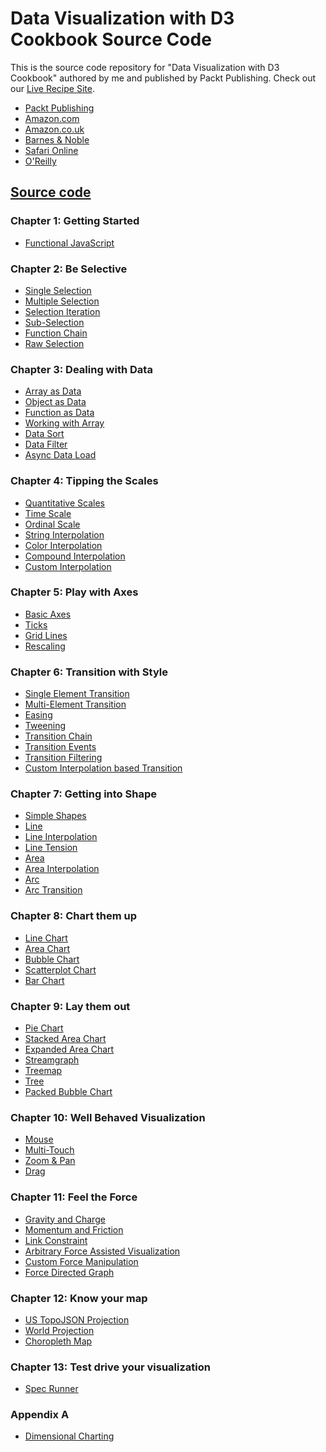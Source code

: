 Data Visualization with D3 Cookbook Source Code
===============================================

This is the source code repository for "Data Visualization with D3 Cookbook" authored by me and published by
Packt Publishing. Check out our [Live Recipe Site](http://nickqizhu.github.io/d3-cookbook/).

<ul>
    <li><a href="http://www.packtpub.com/data-visualization-with-d3-js-cookbook/book">Packt Publishing</a>&nbsp;</li>
    <li><a href="http://www.amazon.com/dp/178216216X/?tag=packtpubli-20">Amazon.com</a></li>
    <li><a href="http://www.amazon.co.uk/dp/178216216X/?tag=packtpubli-21">Amazon.co.uk</a></li>
    <li><a href="http://www.barnesandnoble.com/s/?keyword=Data+Visualization+with+D3.js+Cookbook">Barnes &amp; Noble</a>
    </li>
    <li><a href="http://my.safaribooksonline.com/9781782162162?cid=packt-cat-readnow-9781782162162">Safari Online</a>
    </li>
    <li><a href="http://shop.oreilly.com/product/9781782162162.do">O'Reilly</a>&nbsp;</li>
</ul>

<h2><a href="https://data-journalism.github.io/d3-cookbook/">Source code</a></h2>

<h3>Chapter 1: Getting Started</h3>
<ul>
    <li><a href="https://data-journalism.github.io/d3-cookbook/src/chapter1/functional-js.html">Functional JavaScript</a></li>
</ul>

<h3>Chapter 2: Be Selective</h3>
<ul>
    <li><a href="https://data-journalism.github.io/d3-cookbook/src/chapter2/single-selection.html">Single Selection</a></li>
    <li><a href="https://data-journalism.github.io/d3-cookbook/src/chapter2/multiple-selection.html">Multiple Selection</a></li>
    <li><a href="https://data-journalism.github.io/d3-cookbook/src/chapter2/selection-iteration.html">Selection Iteration</a></li>
    <li><a href="https://data-journalism.github.io/d3-cookbook/src/chapter2/sub-selection.html">Sub-Selection</a></li>
    <li><a href="https://data-journalism.github.io/d3-cookbook/src/chapter2/function-chain.html">Function Chain</a></li>
    <li><a href="https://data-journalism.github.io/d3-cookbook/src/chapter2/raw-selection.html">Raw Selection</a></li>
</ul>

<h3>Chapter 3: Dealing with Data</h3>
<ul>
    <li><a href="https://data-journalism.github.io/d3-cookbook/src/chapter3/array-as-data.html">Array as Data</a></li>
    <li><a href="https://data-journalism.github.io/d3-cookbook/src/chapter3/object-as-data.html">Object as Data</a></li>
    <li><a href="https://data-journalism.github.io/d3-cookbook/src/chapter3/function-as-data.html">Function as Data</a></li>
    <li><a href="https://data-journalism.github.io/d3-cookbook/src/chapter3/working-with-array.html">Working with Array</a></li>
    <li><a href="https://data-journalism.github.io/d3-cookbook/src/chapter3/data-sort.html">Data Sort</a></li>
    <li><a href="https://data-journalism.github.io/d3-cookbook/src/chapter3/data-filter.html">Data Filter</a></li>
    <li><a href="https://data-journalism.github.io/d3-cookbook/src/chapter3/asyn-data-load.html">Async Data Load</a></li>
</ul>

<h3>Chapter 4: Tipping the Scales</h3>
<ul>
    <li><a href="https://data-journalism.github.io/d3-cookbook/src/chapter4/quantitative-scales.html">Quantitative Scales</a></li>
    <li><a href="https://data-journalism.github.io/d3-cookbook/src/chapter4/time-scale.html">Time Scale</a></li>
    <li><a href="https://data-journalism.github.io/d3-cookbook/src/chapter4/ordinal-scale.html">Ordinal Scale</a></li>
    <li><a href="https://data-journalism.github.io/d3-cookbook/src/chapter4/string-interpolation.html">String Interpolation</a></li>
    <li><a href="https://data-journalism.github.io/d3-cookbook/src/chapter4/color-interpolation.html">Color Interpolation</a></li>
    <li><a href="https://data-journalism.github.io/d3-cookbook/src/chapter4/compound-interpolation.html">Compound Interpolation</a></li>
    <li><a href="https://data-journalism.github.io/d3-cookbook/src/chapter4/custom-interpolator.html">Custom Interpolation</a></li>
</ul>

<h3>Chapter 5: Play with Axes</h3>
<ul>
    <li><a href="https://data-journalism.github.io/d3-cookbook/src/chapter5/basic-axes.html">Basic Axes</a></li>
    <li><a href="https://data-journalism.github.io/d3-cookbook/src/chapter5/ticks.html">Ticks</a></li>
    <li><a href="https://data-journalism.github.io/d3-cookbook/src/chapter5/grid-line.html">Grid Lines</a></li>
    <li><a href="https://data-journalism.github.io/d3-cookbook/src/chapter5/rescaling.html">Rescaling</a></li>
</ul>

<h3>Chapter 6: Transition with Style</h3>
<ul>
    <li><a href="https://data-journalism.github.io/d3-cookbook/src/chapter6/single-element-transition.html">Single Element Transition</a></li>
    <li><a href="https://data-journalism.github.io/d3-cookbook/src/chapter6/multi-element-transition.html">Multi-Element Transition</a></li>
    <li><a href="https://data-journalism.github.io/d3-cookbook/src/chapter6/easing.html">Easing</a></li>
    <li><a href="https://data-journalism.github.io/d3-cookbook/src/chapter6/tweening.html">Tweening</a></li>
    <li><a href="https://data-journalism.github.io/d3-cookbook/src/chapter6/chaining.html">Transition Chain</a></li>
    <li><a href="https://data-journalism.github.io/d3-cookbook/src/chapter6/events.html">Transition Events</a></li>
    <li><a href="https://data-journalism.github.io/d3-cookbook/src/chapter6/filtering.html">Transition Filtering</a></li>
    <li><a href="https://data-journalism.github.io/d3-cookbook/src/chapter6/custom-interpolator-transition.html">Custom Interpolation based Transition</a></li>
</ul>

<h3>Chapter 7: Getting into Shape</h3>
<ul>
    <li><a href="https://data-journalism.github.io/d3-cookbook/src/chapter7/simple-shapes.html">Simple Shapes</a></li>
    <li><a href="https://data-journalism.github.io/d3-cookbook/src/chapter7/line.html">Line</a></li>
    <li><a href="https://data-journalism.github.io/d3-cookbook/src/chapter7/line-interpolation.html">Line Interpolation</a></li>
    <li><a href="https://data-journalism.github.io/d3-cookbook/src/chapter7/line-tension.html">Line Tension</a></li>
    <li><a href="https://data-journalism.github.io/d3-cookbook/src/chapter7/area.html">Area</a></li>
    <li><a href="https://data-journalism.github.io/d3-cookbook/src/chapter7/area-interpolation.html">Area Interpolation</a></li>
    <li><a href="https://data-journalism.github.io/d3-cookbook/src/chapter7/arc.html">Arc</a></li>
    <li><a href="https://data-journalism.github.io/d3-cookbook/src/chapter7/arc-transition.html">Arc Transition</a></li>
</ul>

<h3>Chapter 8: Chart them up</h3>
<ul>
    <li><a href="https://data-journalism.github.io/d3-cookbook/src/chapter8/line-chart.html">Line Chart</a></li>
    <li><a href="https://data-journalism.github.io/d3-cookbook/src/chapter8/area-chart.html">Area Chart</a></li>
    <li><a href="https://data-journalism.github.io/d3-cookbook/src/chapter8/bubble-chart.html">Bubble Chart</a></li>
    <li><a href="https://data-journalism.github.io/d3-cookbook/src/chapter8/scatterplot-chart.html">Scatterplot Chart</a></li>
    <li><a href="https://data-journalism.github.io/d3-cookbook/src/chapter8/bar-chart.html">Bar Chart</a></li>
</ul>

<h3>Chapter 9: Lay them out</h3>
<ul>
    <li><a href="https://data-journalism.github.io/d3-cookbook/src/chapter9/pie-chart.html">Pie Chart</a></li>
    <li><a href="https://data-journalism.github.io/d3-cookbook/src/chapter9/stacked-area-chart.html">Stacked Area Chart</a></li>
    <li><a href="https://data-journalism.github.io/d3-cookbook/src/chapter9/expanded-area-chart.html">Expanded Area Chart</a></li>
    <li><a href="https://data-journalism.github.io/d3-cookbook/src/chapter9/streamgraph.html">Streamgraph</a></li>
    <li><a href="https://data-journalism.github.io/d3-cookbook/src/chapter9/treemap.html">Treemap</a></li>
    <li><a href="https://data-journalism.github.io/d3-cookbook/src/chapter9/tree.html">Tree</a></li>
    <li><a href="https://data-journalism.github.io/d3-cookbook/src/chapter9/pack.html">Packed Bubble Chart</a></li>
</ul>

<h3>Chapter 10: Well Behaved Visualization</h3>
<ul>
    <li><a href="https://data-journalism.github.io/d3-cookbook/src/chapter10/mouse.html">Mouse</a></li>
    <li><a href="https://data-journalism.github.io/d3-cookbook/src/chapter10/touch.html">Multi-Touch</a></li>
    <li><a href="https://data-journalism.github.io/d3-cookbook/src/chapter10/zoom.html">Zoom & Pan</a></li>
    <li><a href="https://data-journalism.github.io/d3-cookbook/src/chapter10/drag.html">Drag</a></li>
</ul>

<h3>Chapter 11: Feel the Force </h3>
<ul>
    <li><a href="https://data-journalism.github.io/d3-cookbook/src/chapter11/gravity-and-charge.html">Gravity and Charge</a></li>
    <li><a href="https://data-journalism.github.io/d3-cookbook/src/chapter11/momentum-and-friction.html">Momentum and Friction</a></li>
    <li><a href="https://data-journalism.github.io/d3-cookbook/src/chapter11/link-constraint.html">Link Constraint</a></li>
    <li><a href="https://data-journalism.github.io/d3-cookbook/src/chapter11/arbitrary-visualization.html">Arbitrary Force Assisted Visualization</a></li>
    <li><a href="https://data-journalism.github.io/d3-cookbook/src/chapter11/multi-foci.html">Custom Force Manipulation</a></li>
    <li><a href="https://data-journalism.github.io/d3-cookbook/src/chapter11/force-directed-graph.html">Force Directed Graph</a></li>
</ul>

<h3>Chapter 12: Know your map </h3>
<ul>
    <li><a href="https://data-journalism.github.io/d3-cookbook/src/chapter12/usa.html">US TopoJSON Projection</a></li>
    <li><a href="https://data-journalism.github.io/d3-cookbook/src/chapter12/world.html">World Projection</a></li>
    <li><a href="https://data-journalism.github.io/d3-cookbook/src/chapter12/choropleth.html">Choropleth Map</a></li>
</ul>

<h3>Chapter 13: Test drive your visualization </h3>
<ul>
    <li><a href="https://data-journalism.github.io/d3-cookbook/src/chapter13/SpecRunner.html">Spec Runner</a></li>
</ul>

<h3>Appendix A</h3>
<ul>
    <li><a href="https://data-journalism.github.io/d3-cookbook/src/appendix-a/dc.html">Dimensional Charting</a></li>
</ul>

